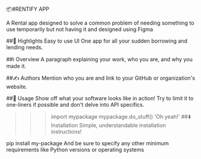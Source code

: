 📦#RENTIFY APP

A Rental app designed to solve a common problem of needing something to use temporarily but not having it and designed using Figma 

##🌟 Highlights
Easy to use UI
One app for all your sudden borrowing and lending needs.

##ℹ️ Overview
A paragraph explaining your work, who you are, and why you made it.

##✍️ Authors
Mention who you are and link to your GitHub or organization's website.

##🚀 Usage
Show off what your software looks like in action! Try to limit it to one-liners if possible and don't delve into API specifics.

>>> import mypackage
>>> mypackage.do_stuff()
'Oh yeah!'
##⬇️ Installation
Simple, understandable installation instructions!

pip install my-package
And be sure to specify any other minimum requirements like Python versions or operating systems
